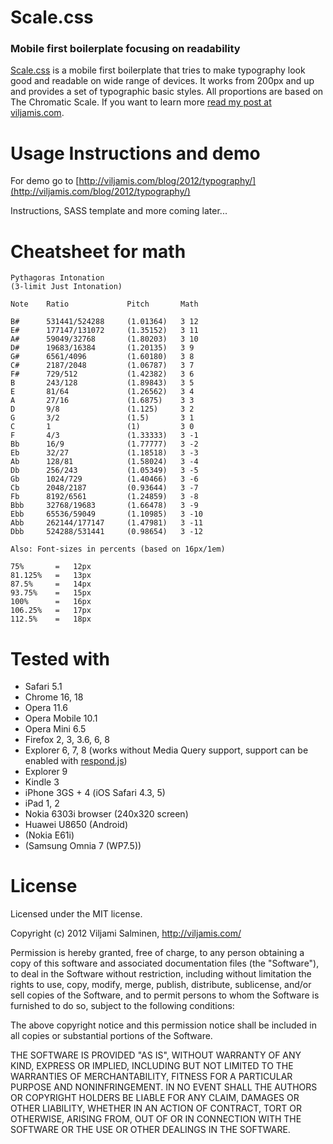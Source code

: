 # Scale.css
### Mobile first boilerplate focusing on readability

[Scale.css](http://viljamis.com/blog/2012/typography/) is a mobile first boilerplate that tries to make typography look good and readable on wide range of devices. It works from 200px and up and provides a set of typographic basic styles. All proportions are based on The Chromatic Scale. If you want to learn more [read my post at viljamis.com](http://viljamis.com/blog/2012/typography/).


Usage Instructions and demo
======

For demo go to [http://viljamis.com/blog/2012/typography/](http://viljamis.com/blog/2012/typography/)

Instructions, SASS template and more coming later...


Cheatsheet for math
======

    Pythagoras Intonation
    (3-limit Just Intonation)

    Note    Ratio             Pitch       Math

    B#      531441/524288     (1.01364)   3 12
    E#      177147/131072     (1.35152)   3 11
    A#      59049/32768       (1.80203)   3 10
    D#      19683/16384       (1.20135)   3 9
    G#      6561/4096         (1.60180)   3 8
    C#      2187/2048         (1.06787)   3 7
    F#      729/512           (1.42382)   3 6
    B       243/128           (1.89843)   3 5
    E       81/64             (1.26562)   3 4
    A       27/16             (1.6875)    3 3
    D       9/8               (1.125)     3 2
    G       3/2               (1.5)       3 1
    C       1                 (1)         3 0
    F       4/3               (1.33333)   3 -1
    Bb      16/9              (1.77777)   3 -2
    Eb      32/27             (1.18518)   3 -3
    Ab      128/81            (1.58024)   3 -4
    Db      256/243           (1.05349)   3 -5
    Gb      1024/729          (1.40466)   3 -6
    Cb      2048/2187         (0.93644)   3 -7
    Fb      8192/6561         (1.24859)   3 -8
    Bbb     32768/19683       (1.66478)   3 -9
    Ebb     65536/59049       (1.10985)   3 -10
    Abb     262144/177147     (1.47981)   3 -11
    Dbb     524288/531441     (0.98654)   3 -12

    Also: Font-sizes in percents (based on 16px/1em)
  
    75%       =   12px
    81.125%   =   13px
    87.5%     =   14px
    93.75%    =   15px
    100%      =   16px
    106.25%   =   17px
    112.5%    =   18px


Tested with
======


* Safari 5.1
* Chrome 16, 18
* Opera 11.6
* Opera Mobile 10.1
* Opera Mini 6.5
* Firefox 2, 3, 3.6, 6, 8
* Explorer 6, 7, 8 (works without Media Query support, support can be enabled with  [respond.js](https://github.com/scottjehl/Respond))
* Explorer 9
* Kindle 3
* iPhone 3GS + 4 (iOS Safari 4.3, 5)
* iPad 1, 2
* Nokia 6303i browser (240x320 screen)
* Huawei U8650 (Android)
* (Nokia E61i)
* (Samsung Omnia 7 (WP7.5))


License
======

Licensed under the MIT license.

Copyright (c) 2012 Viljami Salminen, http://viljamis.com/

Permission is hereby granted, free of charge, to any person obtaining a copy of this software and associated documentation files (the "Software"), to deal in the Software without restriction, including without limitation the rights to use, copy, modify, merge, publish, distribute, sublicense, and/or sell copies of the Software, and to permit persons to whom the Software is furnished to do so, subject to the following conditions:

The above copyright notice and this permission notice shall be included in all copies or substantial portions of the Software.

THE SOFTWARE IS PROVIDED "AS IS", WITHOUT WARRANTY OF ANY KIND, EXPRESS OR IMPLIED, INCLUDING BUT NOT LIMITED TO THE WARRANTIES OF MERCHANTABILITY, FITNESS FOR A PARTICULAR PURPOSE AND NONINFRINGEMENT. IN NO EVENT SHALL THE AUTHORS OR COPYRIGHT HOLDERS BE LIABLE FOR ANY CLAIM, DAMAGES OR OTHER LIABILITY, WHETHER IN AN ACTION OF CONTRACT, TORT OR OTHERWISE, ARISING FROM, OUT OF OR IN CONNECTION WITH THE SOFTWARE OR THE USE OR OTHER DEALINGS IN THE SOFTWARE.